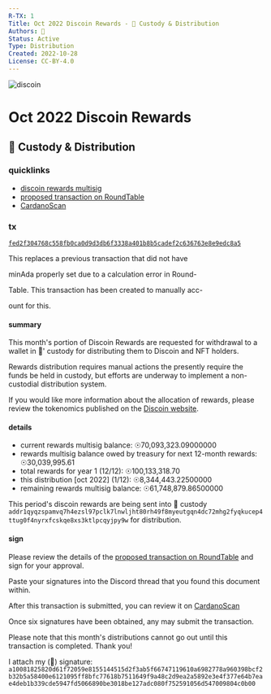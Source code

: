 ```yaml
---
R-TX: 1
Title: Oct 2022 Discoin Rewards - 🍒 Custody & Distribution
Authors: 🍒
Status: Active
Type: Distribution
Created: 2022-10-28
License: CC-BY-4.0
---
```


![discoin](https://i.imgur.com/Zv2BZH1.png)
# Oct 2022 Discoin Rewards
## 🍒 Custody & Distribution


### quicklinks

- [discoin rewards multisig](https://roundtable.theadao.io/treasuries/gwMGioIAWBwEv5sb6GB1eb6C6N7hzO3ShKX5dxZBqYaHn%2FqDggBYHH3tegb%2FLULi0CBV03ATdHyznbBz09iQ%2BiE0wlCCAFgcwtQO9MfCzyTaxHwbjVpbJ7WUYVjPtxGNk%2FXTM4IAWBz6pmbOqEpSHukOS261DngbsBufS3HkUnF%2FAcCeggBYHHVW8xP7Bh4vZm6wyF76lYz3lpL8qzuZc2wJhn%2BCAFgcqV8Zsrig7mX%2FIi4d7SsGRipx4N059Sre6RMBIYIAWBy32jyBplQtUvpgtHGCyxNVRcvI0SLQzUvbHzJ3ggBYHMuxKavlOHlcrZKopOtllOYPTXySwQl9mdZmlxKCAFgc0Op25dTC2XY0L1GLLQMt2DOhsP1EZNzshS2dvoIAWByVU21Nkb3bxlyVVeJsIaaRZ0DafcULZKnJSgg9)
- [proposed transaction on RoundTable](https://roundtable.theadao.io/base64/hKQAgoJYIJeagPgtT29lIIJJYIXSM88AoGE21uvFBJG37PKMVxb8AIJYILZya8L6LR0%2F%2B6B%2Ftxk9BskVqKuQDGAeqAMFktcVMWyzAQGCglg5AQAoB7tgPXrkUPl8HH7e%2FN35XWd471Kk%2ByZ4tAJ1bjyt3QpJAW5jIarXxD01mQZk4hYGTmhGy%2FhwghoALcbAoVgcVhK%2B44ghnBt2%2FVJ%2B0PpaodKGUoOLyrTuTuYxl6FHRGlzY29pbhsAAvbsNW1toIJYOTEj51egRy27%2FlNSi9rt%2BMQtElSmq9aRzlHh0OLoI%2BdXoEctu%2F5TUova7fjELRJUpqvWkc5R4dDi6IIaACiD6qFYHFYSvuOIIZwbdv1SftD6WqHShlKDi8q07k7mMZehR0Rpc2NvaW4bABXwByT2kaACGgADufkHWCAUiMZm8aM8Qq7GvAEFcry338XdfBQgNwy6HXQcT4px%2FKEBgYMDBoqCAFgcBL%2BbG%2BhgdXm%2Bguje4czt0oSl%2BXcWQamGh5%2F6g4IAWBx97XoG%2Fy1C4tAgVdNwE3R8s52wc9PYkPohNMJQggBYHMLUDvTHws8k2sR8G41aWye1lGFYz7cRjZP10zOCAFgc%2BqZmzqhKUh7pDktutQ54G7Abn0tx5FJxfwHAnoIAWBx1VvMT%2BwYeL2ZusMhe%2BpWM95aS%2FKs7mXNsCYZ%2FggBYHKlfGbK4oO5l%2FyIuHe0rBkYqceDdOfUq3ukTASGCAFgct9o8gaZULVL6YLRxgssTVUXLyNEi0M1L2x8yd4IAWBzLsSmr5Th5XK2SqKTrZZTmD018ksEJfZnWZpcSggBYHNDqduXUwtl2NC9Riy0DLdgzobD9RGTc7IUtnb6CAFgclVNtTZG928ZclVXibCGmkWdA2n3FC2SpyUoIPfWhGQKioWNtc2eKZ1ItVFg6IDF4PVRpdGxlOiBPY3QgMjAyMiBEaXNjb2luIFJld2FyZHMgLSDwn42SIEN1c3RvZHkgJiBEaXN0cmlidXRpb25tQXV0aG9yczog8J%2BNknJUeXBlOiBEaXN0cmlidXRpb25zQ3JlYXRlZDogMjAyMi0xMC0yOGMtLS14NlRoaXMgcmVwbGFjZXMgYSBwcmV2aW91cyB0cmFuc2FjdGlvbiB0aGF0IGRpZCBub3QgaGF2ZXg4bWluQWRhIHByb3Blcmx5IHNldCBkdWUgdG8gYSBjYWxjdWxhdGlvbiBlcnJvciBpbiBSb3VuZC14OVRhYmxlLiBUaGlzIHRyYW5zYWN0aW9uIGhhcyBiZWVuIGNyZWF0ZWQgdG8gbWFudWFsbHkgYWNjLW5vdW50IGZvciB0aGlzLg%3D%3D)
- [CardanoScan](https://cardanoscan.io/transaction/fed2f304768c558fb0ca0d9d3db6f3338a401b8b5cadef2c636763e8e9edc8a5)

### tx 
[`fed2f304768c558fb0ca0d9d3db6f3338a401b8b5cadef2c636763e8e9edc8a5`](https://cardanoscan.io/transaction/fed2f304768c558fb0ca0d9d3db6f3338a401b8b5cadef2c636763e8e9edc8a5)

This replaces a previous transaction that did not have

minAda properly set due to a calculation error in Round-

Table. This transaction has been created to manually acc-

ount for this.

#### summary
This month's portion of Discoin Rewards are requested for withdrawal to a wallet in 🍒' custody for distributing them to Discoin and NFT holders.

Rewards distribution requires manual actions the presently require the funds be held in custody, but efforts are underway to implement a non-custodial distribution system.

If you would like more information about the allocation of rewards, please review the tokenomics published on the [Discoin website](https://docs.discoin.family).
#### details

- current rewards multisig balance: ☉70,093,323.09000000
- rewards multisig balance owed by treasury for next 12-month rewards: ☉30,039,995.61
- total rewards for year 1 (12/12): ☉100,133,318.70 
- this distribution [oct 2022] (1/12): ☉8,344,443.22500000
- remaining rewards multisig balance: ☉61,748,879.86500000

This period's discoin rewards are being sent into 🍒 custody `addr1qyqzspamvq7h4ezsl97pclk7lnwljht80rh49f8myeutgqn4dc72mhg2fyqkucep4ttug0f4nyrxfcskqe8xs3ktlpcqyjpy9w`
for distribution.
#### sign
Please review the details of the [proposed transaction on RoundTable](https://roundtable.theadao.io/base64/hKQAgoJYIJeagPgtT29lIIJJYIXSM88AoGE21uvFBJG37PKMVxb8AIJYILZya8L6LR0%2F%2B6B%2Ftxk9BskVqKuQDGAeqAMFktcVMWyzAQGCglg5AQAoB7tgPXrkUPl8HH7e%2FN35XWd471Kk%2ByZ4tAJ1bjyt3QpJAW5jIarXxD01mQZk4hYGTmhGy%2FhwghoALcbAoVgcVhK%2B44ghnBt2%2FVJ%2B0PpaodKGUoOLyrTuTuYxl6FHRGlzY29pbhsAAvbsNW1toIJYOTEj51egRy27%2FlNSi9rt%2BMQtElSmq9aRzlHh0OLoI%2BdXoEctu%2F5TUova7fjELRJUpqvWkc5R4dDi6IIaACiD6qFYHFYSvuOIIZwbdv1SftD6WqHShlKDi8q07k7mMZehR0Rpc2NvaW4bABXwByT2kaACGgADufkHWCAUiMZm8aM8Qq7GvAEFcry338XdfBQgNwy6HXQcT4px%2FKEBgYMDBoqCAFgcBL%2BbG%2BhgdXm%2Bguje4czt0oSl%2BXcWQamGh5%2F6g4IAWBx97XoG%2Fy1C4tAgVdNwE3R8s52wc9PYkPohNMJQggBYHMLUDvTHws8k2sR8G41aWye1lGFYz7cRjZP10zOCAFgc%2BqZmzqhKUh7pDktutQ54G7Abn0tx5FJxfwHAnoIAWBx1VvMT%2BwYeL2ZusMhe%2BpWM95aS%2FKs7mXNsCYZ%2FggBYHKlfGbK4oO5l%2FyIuHe0rBkYqceDdOfUq3ukTASGCAFgct9o8gaZULVL6YLRxgssTVUXLyNEi0M1L2x8yd4IAWBzLsSmr5Th5XK2SqKTrZZTmD018ksEJfZnWZpcSggBYHNDqduXUwtl2NC9Riy0DLdgzobD9RGTc7IUtnb6CAFgclVNtTZG928ZclVXibCGmkWdA2n3FC2SpyUoIPfWhGQKioWNtc2eKZ1ItVFg6IDF4PVRpdGxlOiBPY3QgMjAyMiBEaXNjb2luIFJld2FyZHMgLSDwn42SIEN1c3RvZHkgJiBEaXN0cmlidXRpb25tQXV0aG9yczog8J%2BNknJUeXBlOiBEaXN0cmlidXRpb25zQ3JlYXRlZDogMjAyMi0xMC0yOGMtLS14NlRoaXMgcmVwbGFjZXMgYSBwcmV2aW91cyB0cmFuc2FjdGlvbiB0aGF0IGRpZCBub3QgaGF2ZXg4bWluQWRhIHByb3Blcmx5IHNldCBkdWUgdG8gYSBjYWxjdWxhdGlvbiBlcnJvciBpbiBSb3VuZC14OVRhYmxlLiBUaGlzIHRyYW5zYWN0aW9uIGhhcyBiZWVuIGNyZWF0ZWQgdG8gbWFudWFsbHkgYWNjLW5vdW50IGZvciB0aGlzLg%3D%3D) and sign for your approval.

Paste your signatures into the Discord thread that you found this document within.

After this transaction is submitted, you can review it on [CardanoScan](https://cardanoscan.io/transaction/fed2f304768c558fb0ca0d9d3db6f3338a401b8b5cadef2c636763e8e9edc8a5)

Once six signatures have been obtained, any may submit the transaction. 

Please note that this month's distributions cannot go out until this transaction is completed. Thank you!

I attach my (🍒) signature: ```a10081825820d61f72059e8155144515d2f3ab5f66747119610a6982778a960398bcf2b32b5a58400e6121095ff8bfc77618b7511649f9a48c2d9ea2a5892e3e4f377e64b7eae4deb1b339cde5947fd5066890be3018be127adc080f752591056d547009804c0b00```
